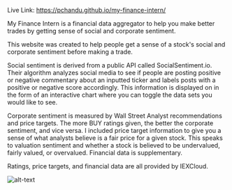 Live Link: https://pchandu.github.io/my-finance-intern/

My Finance Intern is a financial data aggregator to help you make better trades by getting sense of social and corporate sentiment.

This website was created to help people get a sense of a stock's social and corporate sentiment before making a trade.

Social sentiment is derived from a public API called SocialSentiment.io. Their algorithm analyzes social media to see if people are posting positive or negative commentary about an inputted ticker and labels posts with a positive or negative score accordingly. This information is displayed on in the form of an interactive chart where you can toggle the data sets you would like to see.

Corporate sentiment is measured by Wall Street Analyst recommendations and price targets. The more BUY ratings given, the better the corporate sentiment, and vice versa. I included price target information to give you a sense of what analysts believe is a fair price for a given stock. This speaks to valuation sentiment and whether a stock is believed to be undervalued, fairly valued, or overvalued. Financial data is supplementary.

Ratings, price targets, and financial data are all provided by IEXCloud.

![alt-text](https://github.com/pchandu/my-finance-intern/blob/main/imgs/example.png "Example")
